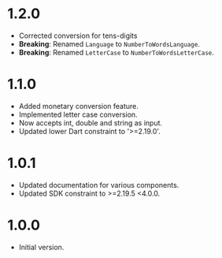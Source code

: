 # 1.2.0
* Corrected conversion for tens-digits
* **Breaking**: Renamed `Language` to `NumberToWordsLanguage`.
* **Breaking**: Renamed `LetterCase` to `NumberToWordsLetterCase`.

# 1.1.0
* Added monetary conversion feature.
* Implemented letter case conversion.
* Now accepts int, double and string as input.
* Updated lower Dart constraint to '>=2.19.0'.

# 1.0.1
* Updated documentation for various components.
* Updated SDK constraint to >=2.19.5 <4.0.0.

# 1.0.0
* Initial version.
